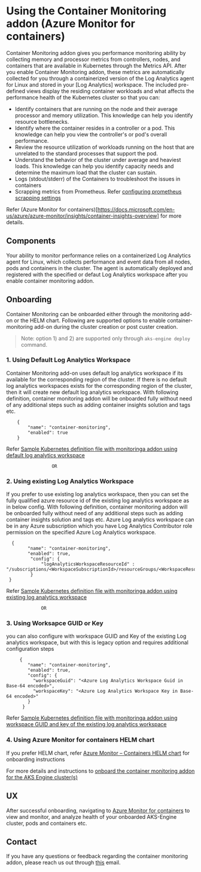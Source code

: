 # Using the Container Monitoring addon (Azure Monitor for containers)

Container Monitoring addon gives you performance monitoring ability by collecting memory and processor metrics from controllers, nodes, and containers that are available in Kubernetes through the Metrics API. After you enable Container Monitoring addon, these metrics are automatically collected for you through a containerized version of the Log Analytics agent for Linux and stored in your [Log Analytics] workspace. The included pre-defined views display the residing container workloads and what affects the performance health of the Kubernetes cluster so that you can:

- Identify containers that are running on the node and their average processor and memory utilization. This knowledge can help you identify resource bottlenecks.
- Identify where the container resides in a controller or a pod. This knowledge can help you view the controller's or pod's overall performance.
- Review the resource utilization of workloads running on the host that are unrelated to the standard processes that support the pod.
- Understand the behavior of the cluster under average and heaviest loads. This knowledge can help you identify capacity needs and determine the maximum load that the cluster can sustain.
- Logs (stdout/stderr) of the Containers to troubleshoot the issues in containers
- Scrapping metrics from Prometheus. Refer [configuring prometheus scrapping settings](https://docs.microsoft.com/en-us/azure/azure-monitor/insights/container-insights-agent-config#overview-of-configurable-prometheus-scraping-settings)

Refer (Azure Monitor for containers)[https://docs.microsoft.com/en-us/azure/azure-monitor/insights/container-insights-overview] for more details.

## Components

Your ability to monitor performance relies on a containerized Log Analytics agent for Linux, which collects performance and event data from all nodes, pods and containers in the cluster.
The agent is automatically deployed and registered with the specified or defaut Log Analytics workspace after you enable container monitoring addon.

## Onboarding

Container Monitoring can be onboarded either through the monitoring add-on or the HELM chart.
Following are supported options to enable container-monitoring add-on during the cluster creation or post custer creation.

> Note: option 1) and 2) are supported only through `aks-engine deploy` command.

### 1. Using Default Log Analytics Workspace

Container Monitoring add-on uses default log analytics workspace if its available for the corresponding region of the cluster. If there is no default log analytics workspaces exists for the corresponding region of the cluster, then it will create new default log analytics workspace.
With following definition, container monitoring addon will be onboarded fully without need of any additional steps such as adding container insights solution and tags etc.

        {
            "name": "container-monitoring",
            "enabled": true
        }

Refer [Sample Kubernetes definition file with monitoringa addon using default log analytics workspace](../../examples/addons/container-monitoring/kubernetes-container-monitoring.json)

                     OR

###  2. Using existing Log Analytics Workspace

If you prefer to use existing log analytics workspace, then you can set  the fully qualified azure resource id of the existing log analytics workspace as in below config.
With following definition, container monitoring addon will be onboarded fully without need of any additional steps such as adding container insights solution and tags etc.
Azure Log analytics workspace can be in any Azure subscription which you have Log Analytics Contributor role permission on the specified Azure Log Analytics workspace.

      {
            "name": "container-monitoring",
            "enabled": true,
             "config": {
                 "logAnalyticsWorkspaceResourceId" : "/subscriptions/<WorkspaceSubscriptionId>/resourceGroups/<WorkspaceResourceGroup>/providers/Microsoft.OperationalInsights/workspaces/<workspaceName>"
             }
     }

Refer [Sample Kubernetes definition file with monitoringa addon using existing log analytics workspace](../../examples/addons/container-monitoring/kubernetes-container-monitoring_existing_log_analytics_workspace.json)

                 OR

### 3. Using Worksapce GUID or Key

you can also configure with workspace GUID and Key of the existing Log analytics workspace, but with this is legacy option and requires additional configuration steps

         {
            "name": "container-monitoring",
            "enabled": true,
            "config": {
              "workspaceGuid": "<Azure Log Analytics Workspace Guid in Base-64 encoded>",
              "workspaceKey": "<Azure Log Analytics Workspace Key in Base-64 encoded>"
            }
          }

Refer [Sample Kubernetes definition file with monitoringa addon using workspace GUID and key of the existing log analytics workspace](../../examples/addons/container-monitoring/kubernetes-container-monitoring_existing_workspace_id_and_key.json)

### 4. Using Azure Monitor for containers HELM chart

If you prefer HELM chart, refer [Azure Monitor – Containers HELM chart](https://github.com/helm/charts/tree/master/incubator/azuremonitor-containers) for onboarding instructions

For more details and instructions to [onboard the container monitoring addon for the AKS Engine cluster(s)](../../examples/addons/container-monitoring/README.md)

## UX

After successful onboarding, navigating to [Azure Monitor for containers](https://aka.ms/azmon-containers) to view and monitor, and analyze health of your onboarded AKS-Engine cluster, pods and containers etc.

## Contact

If you have any questions or feedback regarding the container monitoring addon, please reach us out through [this](mailto:askcoin@microsoft.com) email.